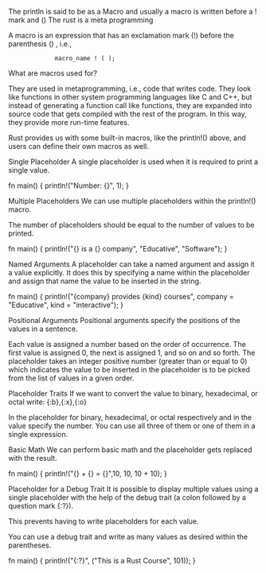 The println is said to be as a Macro and usually a macro is written before a ! mark and () 
The rust is a meta programming

A macro is an expression that has
an exclamation mark (!) before the parenthesis () , i.e.,
                
                 macro_name ! ( );


What are macros used for?

They are used in metaprogramming, i.e., code that writes code. They look like functions in other system programming languages like C and C++, but instead of generating a function call like functions, they are expanded into source code that gets compiled with the rest of the program. In this way, they provide more run-time features.

Rust provides us with some built-in macros, like the println!() above, and users can define their own macros as well.



Single Placeholder
A single placeholder is used when it is required to print a single value.

fn main() {
    println!("Number: {}", 1);
}

Multiple Placeholders
We can use multiple placeholders within the println!() macro.

The number of placeholders should be equal to the number of values to be printed.

fn main() {
    println!("{} is a {} company", "Educative", "Software");
}


Named Arguments
A placeholder can take a named argument and assign it a value explicitly. It does this by specifying a name within the placeholder and assign that name the value to be inserted in the string.

fn main() {
    println!("{company} provides {kind} courses", company = "Educative", kind = "interactive");
}


Positional Arguments
Positional arguments specify the positions of the values in a sentence.

Each value is assigned a number based on the order of occurrence. The first value is assigned 0, the next is assigned 1, and so on and so forth. The placeholder takes an integer positive number (greater than or equal to 0) which indicates the value to be inserted in the placeholder is to be picked from the list of values in a given order.


Placeholder Traits
If we want to convert the value to binary, hexadecimal, or octal write:
{:b},{:x},{:o}

In the placeholder for binary, hexadecimal, or octal respectively and in the value specify the number.
You can use all three of them or one of them in a single expression.


Basic Math
We can perform basic math and the placeholder gets replaced with the result.

fn main() {
    println!("{} + {} = {}",10, 10, 10 + 10);
}


Placeholder for a Debug Trait
It is possible to display multiple values using a single placeholder with the help of the debug trait (a colon followed by a question mark {:?}).

This prevents having to write placeholders for each value.

You can use a debug trait and write as many values as desired within the parentheses.

fn main() {
    println!("{:?}", ("This is a Rust Course", 101));
}
